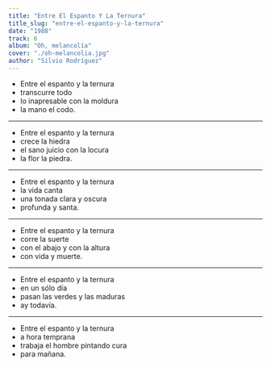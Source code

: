 ```yaml
---
title: "Entre El Espanto Y La Ternura"
title_slug: "entre-el-espanto-y-la-ternura"
date: "1988"
track: 6
album: "Oh, melancolía"
cover: "./oh-melancolia.jpg"
author: "Silvio Rodríguez"
---
```


- Entre el espanto y la ternura
- transcurre todo
- lo inapresable con la moldura
- la mano el codo.

---

- Entre el espanto y la ternura
- crece la hiedra
- el sano juicio con la locura
- la flor la piedra.

---

- Entre el espanto y la ternura
- la vida canta
- una tonada clara y oscura
- profunda y santa.

---

- Entre el espanto y la ternura
- corre la suerte
- con el abajo y con la altura
- con vida y muerte.

---

- Entre el espanto y la ternura
- en un sólo día
- pasan las verdes y las maduras
- ay todavía.

---

- Entre el espanto y la ternura
- a hora temprana
- trabaja el hombre pintando cura
- para mañana.
